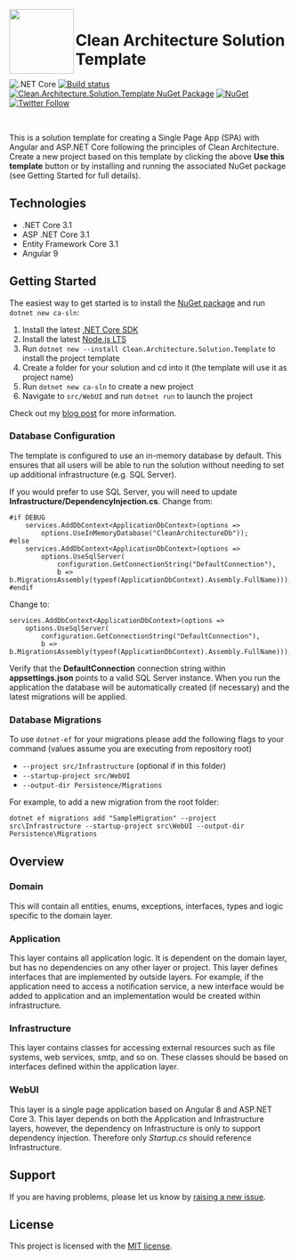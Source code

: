  <img align="left" width="116" height="116" src="https://raw.githubusercontent.com/jasontaylordev/CleanArchitecture/master/.github/icon.png" />
 
 # Clean Architecture Solution Template
![.NET Core](https://github.com/jasontaylordev/CleanArchitecture/workflows/.NET%20Core/badge.svg) [![Build status](https://codingflow.visualstudio.com/CleanArchitecture/_apis/build/status/CleanArchitecture-CI)](https://codingflow.visualstudio.com/CleanArchitecture/_build/latest?definitionId=23)  
[![Clean.Architecture.Solution.Template NuGet Package](https://img.shields.io/badge/nuget-1.0.10-blue)](https://www.nuget.org/packages/Clean.Architecture.Solution.Template) 
[![NuGet](https://img.shields.io/nuget/dt/Clean.Architecture.Solution.Template.svg)](https://www.nuget.org/packages/Clean.Architecture.Solution.Template) [![Twitter Follow](https://img.shields.io/twitter/follow/jasontaylordev.svg?style=social&label=Follow)](https://twitter.com/jasontaylordev)

<br/>

This is a solution template for creating a Single Page App (SPA) with Angular and ASP.NET Core following the principles of Clean Architecture. Create a new project based on this template by clicking the above **Use this template** button or by installing and running the associated NuGet package (see Getting Started for full details). 


## Technologies
* .NET Core 3.1
* ASP .NET Core 3.1
* Entity Framework Core 3.1
* Angular 9

## Getting Started

The easiest way to get started is to install the [NuGet package](https://www.nuget.org/packages/Clean.Architecture.Solution.Template) and run `dotnet new ca-sln`:

1. Install the latest [.NET Core SDK](https://dotnet.microsoft.com/download)
2. Install the latest [Node.js LTS](https://nodejs.org/en/)
3. Run `dotnet new --install Clean.Architecture.Solution.Template` to install the project template
4. Create a folder for your solution and cd into it (the template will use it as project name)
5. Run `dotnet new ca-sln` to create a new project
6. Navigate to `src/WebUI` and run `dotnet run` to launch the project

Check out my [blog post](https://jasontaylor.dev/clean-architecture-getting-started/) for more information.

### Database Configuration

The  template is configured to use an in-memory database by default. This ensures that all users will be able to run the solution without needing to set up additional infrastructure (e.g. SQL Server).

If you would prefer to use SQL Server, you will need to update **Infrastructure/DependencyInjection.cs**. Change from:

    #if DEBUG
        services.AddDbContext<ApplicationDbContext>(options =>
            options.UseInMemoryDatabase("CleanArchitectureDb"));
    #else
        services.AddDbContext<ApplicationDbContext>(options =>
            options.UseSqlServer(
                configuration.GetConnectionString("DefaultConnection"),
                b => b.MigrationsAssembly(typeof(ApplicationDbContext).Assembly.FullName)));
    #endif 
    
Change to:

    services.AddDbContext<ApplicationDbContext>(options =>
        options.UseSqlServer(
            configuration.GetConnectionString("DefaultConnection"),
            b => b.MigrationsAssembly(typeof(ApplicationDbContext).Assembly.FullName)));

Verify that the **DefaultConnection** connection string within **appsettings.json** points to a valid SQL Server instance. When you run the application the database will be automatically created (if necessary) and the latest migrations will be applied.

### Database Migrations

To use `dotnet-ef` for your migrations please add the following flags to your command (values assume you are executing from repository root)

- `--project src/Infrastructure` (optional if in this folder)
- `--startup-project src/WebUI`
- `--output-dir Persistence/Migrations`

For example, to add a new migration from the root folder:

 `dotnet ef migrations add "SampleMigration" --project src\Infrastructure --startup-project src\WebUI --output-dir Persistence\Migrations`

## Overview

### Domain

This will contain all entities, enums, exceptions, interfaces, types and logic specific to the domain layer.


### Application

This layer contains all application logic. It is dependent on the domain layer, but has no dependencies on any other layer or project. This layer defines interfaces that are implemented by outside layers. For example, if the application need to access a notification service, a new interface would be added to application and an implementation would be created within infrastructure.


### Infrastructure

This layer contains classes for accessing external resources such as file systems, web services, smtp, and so on. These classes should be based on interfaces defined within the application layer.

### WebUI

This layer is a single page application based on Angular 8 and ASP.NET Core 3. This layer depends on both the Application and Infrastructure layers, however, the dependency on Infrastructure is only to support dependency injection. Therefore only *Startup.cs* should reference Infrastructure.

## Support

If you are having problems, please let us know by [raising a new issue](https://github.com/jasontaylordev/CleanArchitecture/issues/new/choose).

## License

This project is licensed with the [MIT license](LICENSE).

